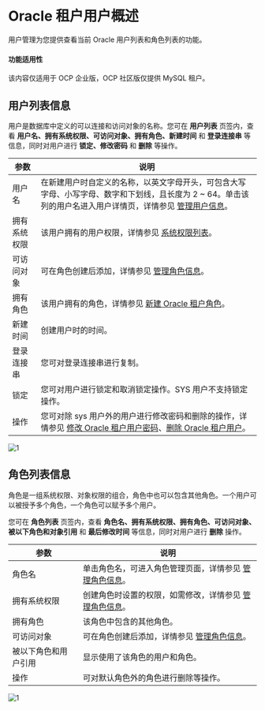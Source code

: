 # Oracle 租户用户概述

用户管理为您提供查看当前 Oracle 用户列表和角色列表的功能。

<main id="notice" type='notice'>
<h4>功能适用性</h4>
<p>该内容仅适用于 OCP 企业版，OCP 社区版仅提供 MySQL 租户。</p>
</main>

## 用户列表信息

用户是数据库中定义的可以连接和访问对象的名称。您可在 **用户列表** 页签内，查看 **用户名、拥有系统权限、可访问对象、拥有角色、新建时间** 和 **登录连接串** 等信息，同时对用户进行 **锁定、修改密码** 和 **删除** 等操作。

|   参数   |                                                                              说明                                                                               |
|--------|---------------------------------------------------------------------------------------------------------------------------------------------------------------|
| 用户名    | 在新建用户时自定义的名称，以英文字母开头，可包含大写字母、小写字母、数字和下划线，且长度为 2 \~ 64。单击该列的用户名进入用户详情页，详情参见 [管理用户信息](../200.user-management-under-an-oracle-tenant/600.manage-users-information.md)。                              |
| 拥有系统权限 | 该用户拥有的用户权限，详情参见 [系统权限列表](../300.system-privileges-in-a-mysql-tenant.md)。                                                                                        |
| 可访问对象 | 可在角色创建后添加，详情参见 [管理角色信息](../200.user-management-under-an-oracle-tenant/700.manage-roles-information.md)。                                                                                        |
| 拥有角色   | 该用户拥有的角色，详情参见 [新建 Oracle 租户角色](../200.user-management-under-an-oracle-tenant/500.create-a-role-under-an-oracle-tenant.md)。                                                                                  |
| 新建时间   | 创建用户时的时间。                                                                                                                                                     |
| 登录连接串  | 您可对登录连接串进行复制。                                                                                                                                                 |
| 锁定     | 您可对用户进行锁定和取消锁定操作。SYS 用户不支持锁定操作。                                                                                                                               |
| 操作     | 您可对除 sys 用户外的用户进行修改密码和删除的操作，详情参见 [修改 Oracle 租户用户密码](../200.user-management-under-an-oracle-tenant/300.change-the-password-of-an-oracle-tenant-user.md)、[删除 Oracle 租户用户](../200.user-management-under-an-oracle-tenant/400.delete-an-oracle-tenant-user.md)。 |

![1](https://obbusiness-private.oss-cn-shanghai.aliyuncs.com/doc/img/ocp/%E7%94%A8%E6%88%B7%E7%AE%A1%E7%90%86-%E5%88%97%E8%A1%A8.png)

## 角色列表信息

角色是一组系统权限、对象权限的组合，角色中也可以包含其他角色。一个用户可以被授予多个角色，一个角色可以赋予多个用户。

您可在 **角色列表** 页签内，查看 **角色名、拥有系统权限、拥有角色、可访问对象、被以下角色和对象引用** 和 **最后修改时间** 等信息，同时对用户进行 **删除** 操作。

|     参数     |                                     说明                                      |
|------------|-----------------------------------------------------------------------------|
| 角色名        | 单击角色名，可进入角色管理页面，详情参见 [管理角色信息](../200.user-management-under-an-oracle-tenant/700.manage-roles-information.md)。 |
| 拥有系统权限     | 创建角色时设置的权限，如需修改，详情参见 [管理角色信息](../200.user-management-under-an-oracle-tenant/700.manage-roles-information.md)。 |
| 拥有角色       | 该角色中包含的其他角色。                                                                |
| 可访问对象      | 可在角色创建后添加，详情参见 [管理角色信息](../200.user-management-under-an-oracle-tenant/700.manage-roles-information.md)。       |
| 被以下角色和用户引用 | 显示使用了该角色的用户和角色。                                                             |
| 操作         | 可对默认角色外的角色进行删除等操作。                                                          |

![1](https://help-static-aliyun-doc.aliyuncs.com/assets/img/zh-CN/6586530261/p271198.png)
